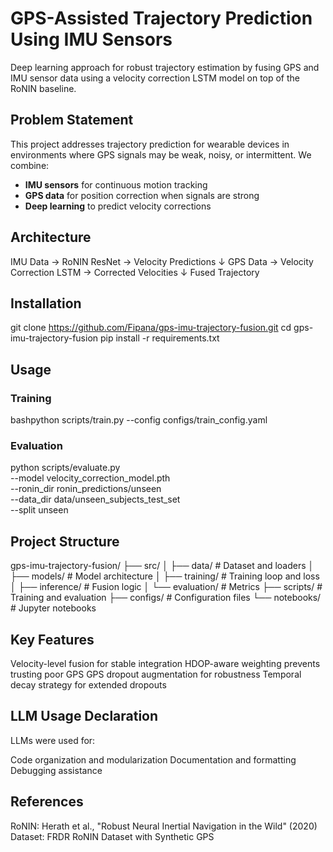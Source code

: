# GPS-Assisted Trajectory Prediction Using IMU Sensors

Deep learning approach for robust trajectory estimation by fusing GPS and IMU sensor data using a velocity correction LSTM model on top of the RoNIN baseline.

## Problem Statement

This project addresses trajectory prediction for wearable devices in environments where GPS signals may be weak, noisy, or intermittent. We combine:
- **IMU sensors** for continuous motion tracking
- **GPS data** for position correction when signals are strong
- **Deep learning** to predict velocity corrections

## Architecture
IMU Data → RoNIN ResNet → Velocity Predictions
↓
GPS Data → Velocity Correction LSTM → Corrected Velocities
↓
Fused Trajectory

## Installation

git clone https://github.com/Fipana/gps-imu-trajectory-fusion.git
cd gps-imu-trajectory-fusion
pip install -r requirements.txt


## Usage

### Training
bashpython scripts/train.py --config configs/train_config.yaml


### Evaluation

python scripts/evaluate.py \
    --model velocity_correction_model.pth \
    --ronin_dir ronin_predictions/unseen \
    --data_dir data/unseen_subjects_test_set \
    --split unseen



## Project Structure

gps-imu-trajectory-fusion/
├── src/
│   ├── data/           # Dataset and loaders
│   ├── models/         # Model architecture
│   ├── training/       # Training loop and loss
│   ├── inference/      # Fusion logic
│   └── evaluation/     # Metrics
├── scripts/            # Training and evaluation
├── configs/            # Configuration files
└── notebooks/          # Jupyter notebooks


## Key Features

Velocity-level fusion for stable integration
HDOP-aware weighting prevents trusting poor GPS
GPS dropout augmentation for robustness
Temporal decay strategy for extended dropouts

## LLM Usage Declaration
LLMs were used for:

Code organization and modularization
Documentation and formatting
Debugging assistance

## References

RoNIN: Herath et al., "Robust Neural Inertial Navigation in the Wild" (2020)
Dataset: FRDR RoNIN Dataset with Synthetic GPS
